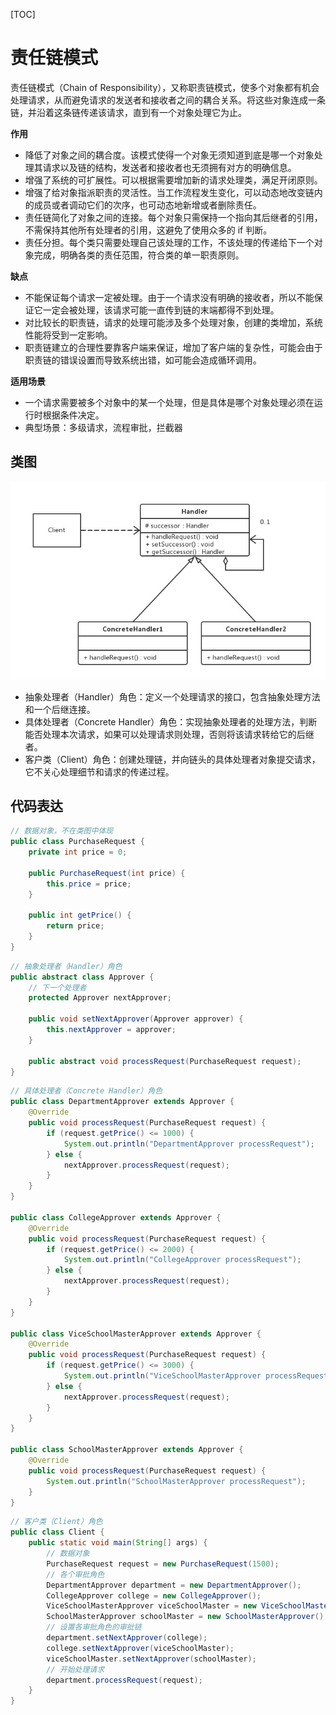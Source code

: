 [TOC]

# 责任链模式

责任链模式（Chain of Responsibility），又称职责链模式，使多个对象都有机会处理请求，从而避免请求的发送者和接收者之间的耦合关系。将这些对象连成一条链，并沿着这条链传递该请求，直到有一个对象处理它为止。

**作用**

- 降低了对象之间的耦合度。该模式使得一个对象无须知道到底是哪一个对象处理其请求以及链的结构，发送者和接收者也无须拥有对方的明确信息。
- 增强了系统的可扩展性。可以根据需要增加新的请求处理类，满足开闭原则。
- 增强了给对象指派职责的灵活性。当工作流程发生变化，可以动态地改变链内的成员或者调动它们的次序，也可动态地新增或者删除责任。
- 责任链简化了对象之间的连接。每个对象只需保持一个指向其后继者的引用，不需保持其他所有处理者的引用，这避免了使用众多的 if 判断。
- 责任分担。每个类只需要处理自己该处理的工作，不该处理的传递给下一个对象完成，明确各类的责任范围，符合类的单一职责原则。

**缺点**

- 不能保证每个请求一定被处理。由于一个请求没有明确的接收者，所以不能保证它一定会被处理，该请求可能一直传到链的末端都得不到处理。
- 对比较长的职责链，请求的处理可能涉及多个处理对象，创建的类增加，系统性能将受到一定影响。
- 职责链建立的合理性要靠客户端来保证，增加了客户端的复杂性，可能会由于职责链的错误设置而导致系统出错，如可能会造成循环调用。

**适用场景**

- 一个请求需要被多个对象中的某一个处理，但是具体是哪个对象处理必须在运行时根据条件决定。
- 典型场景：多级请求，流程审批，拦截器

## 类图

![责任链模式类图](res/责任链模式类图.png)

- 抽象处理者（Handler）角色：定义一个处理请求的接口，包含抽象处理方法和一个后继连接。
- 具体处理者（Concrete Handler）角色：实现抽象处理者的处理方法，判断能否处理本次请求，如果可以处理请求则处理，否则将该请求转给它的后继者。
- 客户类（Client）角色：创建处理链，并向链头的具体处理者对象提交请求，它不关心处理细节和请求的传递过程。

## 代码表达

```java
// 数据对象，不在类图中体现
public class PurchaseRequest {
    private int price = 0;

    public PurchaseRequest(int price) {
        this.price = price;
    }

    public int getPrice() {
        return price;
    }
}
```

```java
// 抽象处理者（Handler）角色
public abstract class Approver {
    // 下一个处理者
    protected Approver nextApprover;

    public void setNextApprover(Approver approver) {
        this.nextApprover = approver;
    }

    public abstract void processRequest(PurchaseRequest request);
}
```

```java
// 具体处理者（Concrete Handler）角色
public class DepartmentApprover extends Approver {
    @Override
    public void processRequest(PurchaseRequest request) {
        if (request.getPrice() <= 1000) {
            System.out.println("DepartmentApprover processRequest");
        } else {
            nextApprover.processRequest(request);
        }
    }
}

public class CollegeApprover extends Approver {
    @Override
    public void processRequest(PurchaseRequest request) {
        if (request.getPrice() <= 2000) {
            System.out.println("CollegeApprover processRequest");
        } else {
            nextApprover.processRequest(request);
        }
    }
}

public class ViceSchoolMasterApprover extends Approver {
    @Override
    public void processRequest(PurchaseRequest request) {
        if (request.getPrice() <= 3000) {
            System.out.println("ViceSchoolMasterApprover processRequest");
        } else {
            nextApprover.processRequest(request);
        }
    }
}

public class SchoolMasterApprover extends Approver {
    @Override
    public void processRequest(PurchaseRequest request) {
        System.out.println("SchoolMasterApprover processRequest");
    }
}
```

```java
// 客户类（Client）角色
public class Client {
    public static void main(String[] args) {
        // 数据对象
        PurchaseRequest request = new PurchaseRequest(1500);
        // 各个审批角色
        DepartmentApprover department = new DepartmentApprover();
        CollegeApprover college = new CollegeApprover();
        ViceSchoolMasterApprover viceSchoolMaster = new ViceSchoolMasterApprover();
        SchoolMasterApprover schoolMaster = new SchoolMasterApprover();
        // 设置各审批角色的审批链
        department.setNextApprover(college);
        college.setNextApprover(viceSchoolMaster);
        viceSchoolMaster.setNextApprover(schoolMaster);
        // 开始处理请求
        department.processRequest(request);
    }
}
```
